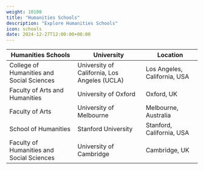 ```yaml
---
weight: 10100
title: "Humanities Schools"
description: "Explore Humanities Schools"
icon: schools
date: 2024-12-27T12:00:00+00:00
---
```


| Humanities Schools                               | University                                    | Location                           |
|--------------------------------------------------|-----------------------------------------------|------------------------------------|
| College of Humanities and Social Sciences        | University of California, Los Angeles (UCLA)  | Los Angeles, California, USA       |
| Faculty of Arts and Humanities                   | University of Oxford                          | Oxford, UK                         |
| Faculty of Arts                                  | University of Melbourne                       | Melbourne, Australia               |
| School of Humanities                             | Stanford University                           | Stanford, California, USA          |
| Faculty of Humanities and Social Sciences        | University of Cambridge                       | Cambridge, UK                      |
